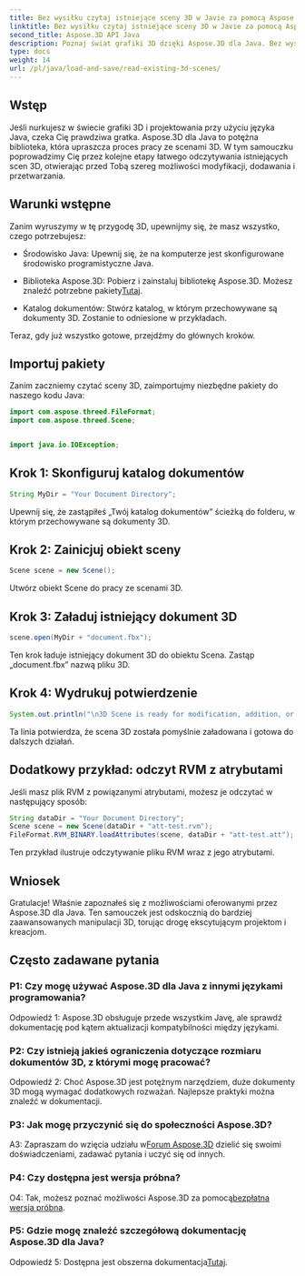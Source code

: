 ```yaml
---
title: Bez wysiłku czytaj istniejące sceny 3D w Javie za pomocą Aspose.3D
linktitle: Bez wysiłku czytaj istniejące sceny 3D w Javie za pomocą Aspose.3D
second_title: Aspose.3D API Java
description: Poznaj świat grafiki 3D dzięki Aspose.3D dla Java. Bez wysiłku czytaj i manipuluj istniejącymi scenami 3D.
type: docs
weight: 14
url: /pl/java/load-and-save/read-existing-3d-scenes/
---
```

## Wstęp

Jeśli nurkujesz w świecie grafiki 3D i projektowania przy użyciu języka Java, czeka Cię prawdziwa gratka. Aspose.3D dla Java to potężna biblioteka, która upraszcza proces pracy ze scenami 3D. W tym samouczku poprowadzimy Cię przez kolejne etapy łatwego odczytywania istniejących scen 3D, otwierając przed Tobą szereg możliwości modyfikacji, dodawania i przetwarzania.

## Warunki wstępne

Zanim wyruszymy w tę przygodę 3D, upewnijmy się, że masz wszystko, czego potrzebujesz:

- Środowisko Java: Upewnij się, że na komputerze jest skonfigurowane środowisko programistyczne Java.

-  Biblioteka Aspose.3D: Pobierz i zainstaluj bibliotekę Aspose.3D. Możesz znaleźć potrzebne pakiety[Tutaj](https://releases.aspose.com/3d/java/).

- Katalog dokumentów: Stwórz katalog, w którym przechowywane są dokumenty 3D. Zostanie to odniesione w przykładach.

Teraz, gdy już wszystko gotowe, przejdźmy do głównych kroków.

## Importuj pakiety

Zanim zaczniemy czytać sceny 3D, zaimportujmy niezbędne pakiety do naszego kodu Java:

```java
import com.aspose.threed.FileFormat;
import com.aspose.threed.Scene;


import java.io.IOException;
```

## Krok 1: Skonfiguruj katalog dokumentów

```java
String MyDir = "Your Document Directory";
```

Upewnij się, że zastąpiłeś „Twój katalog dokumentów” ścieżką do folderu, w którym przechowywane są dokumenty 3D.

## Krok 2: Zainicjuj obiekt sceny

```java
Scene scene = new Scene();
```

Utwórz obiekt Scene do pracy ze scenami 3D.

## Krok 3: Załaduj istniejący dokument 3D

```java
scene.open(MyDir + "document.fbx");
```

Ten krok ładuje istniejący dokument 3D do obiektu Scena. Zastąp „document.fbx” nazwą pliku 3D.

## Krok 4: Wydrukuj potwierdzenie

```java
System.out.println("\n3D Scene is ready for modification, addition, or processing purposes.");
```

Ta linia potwierdza, że scena 3D została pomyślnie załadowana i gotowa do dalszych działań.

## Dodatkowy przykład: odczyt RVM z atrybutami

Jeśli masz plik RVM z powiązanymi atrybutami, możesz je odczytać w następujący sposób:

```java
String dataDir = "Your Document Directory";
Scene scene = new Scene(dataDir + "att-test.rvm");
FileFormat.RVM_BINARY.loadAttributes(scene, dataDir + "att-test.att");
```

Ten przykład ilustruje odczytywanie pliku RVM wraz z jego atrybutami.

## Wniosek

Gratulacje! Właśnie zapoznałeś się z możliwościami oferowanymi przez Aspose.3D dla Java. Ten samouczek jest odskocznią do bardziej zaawansowanych manipulacji 3D, torując drogę ekscytującym projektom i kreacjom.

## Często zadawane pytania

### P1: Czy mogę używać Aspose.3D dla Java z innymi językami programowania?

Odpowiedź 1: Aspose.3D obsługuje przede wszystkim Javę, ale sprawdź dokumentację pod kątem aktualizacji kompatybilności między językami.

### P2: Czy istnieją jakieś ograniczenia dotyczące rozmiaru dokumentów 3D, z którymi mogę pracować?

Odpowiedź 2: Choć Aspose.3D jest potężnym narzędziem, duże dokumenty 3D mogą wymagać dodatkowych rozważań. Najlepsze praktyki można znaleźć w dokumentacji.

### P3: Jak mogę przyczynić się do społeczności Aspose.3D?

 A3: Zapraszam do wzięcia udziału w[Forum Aspose.3D](https://forum.aspose.com/c/3d/18) dzielić się swoimi doświadczeniami, zadawać pytania i uczyć się od innych.

### P4: Czy dostępna jest wersja próbna?

 O4: Tak, możesz poznać możliwości Aspose.3D za pomocą[bezpłatna wersja próbna](https://releases.aspose.com/).

### P5: Gdzie mogę znaleźć szczegółową dokumentację Aspose.3D dla Java?

Odpowiedź 5: Dostępna jest obszerna dokumentacja[Tutaj](https://reference.aspose.com/3d/java/).